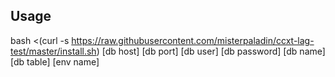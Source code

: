 ## Usage

bash <(curl -s https://raw.githubusercontent.com/misterpaladin/ccxt-lag-test/master/install.sh) [db host] [db port] [db user] [db password] [db name] [db table] [env name]